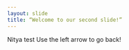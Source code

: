 ```yaml
---
layout: slide
title: “Welcome to our second slide!”
---
```

Nitya test
Use the left arrow to go back!
